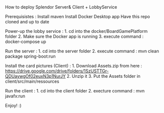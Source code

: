 How to deploy Splendor Server& Client + LobbyService

Prerequisistes : 
    Install maven
    Install Docker Desktop app
    Have this repo cloned and up to date

Power-up the lobby service : 
    1. cd into the docker/BoardGamePlatform folder
    2. Make sure the Docker app is running
    3. execute command : docker-compose up

Run the server : 
    1. cd into the server folder
    2. execute command : mvn clean package spring-boot:run

Install the card pictures (Client) : 
    1. Download Assets.zip from here : https://drive.google.com/drive/folders/1SzUSTTGr-QDUaywgOf02euxN3p1NurJY
    2. Unzip it
    3. Put the Assets folder in client/src/main/ressources

Run the client :
    1. cd into the client folder
    2. execture command : mvn javafx:run

Enjoy! :)

